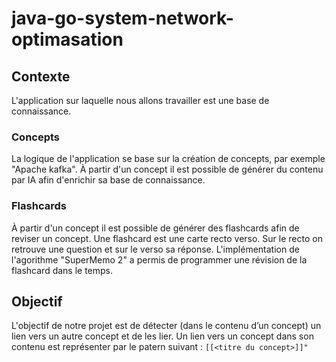 # java-go-system-network-optimasation

## Contexte
L'application sur laquelle nous allons travailler est une base de connaissance.
### Concepts
La logique de l'application se base sur la création de concepts, par exemple "Apache kafka".
À partir d'un concept il est possible de générer du contenu par IA afin d'enrichir sa base de connaissance.
### Flashcards
À partir d'un concept il est possible de générer des flashcards afin de reviser un concept.
Une flashcard est une carte recto verso. Sur le recto on retrouve une question et sur le verso sa réponse.
L'implémentation de l'agorithme "SuperMemo 2" a permis de programmer une révision de la flashcard dans le temps.

## Objectif
L'objectif de notre projet est de détecter (dans le contenu d’un concept) un lien vers un autre concept et de les lier.
Un lien vers un concept dans son contenu est représenter par le patern suivant : ```[[<titre du concept>]]"```
